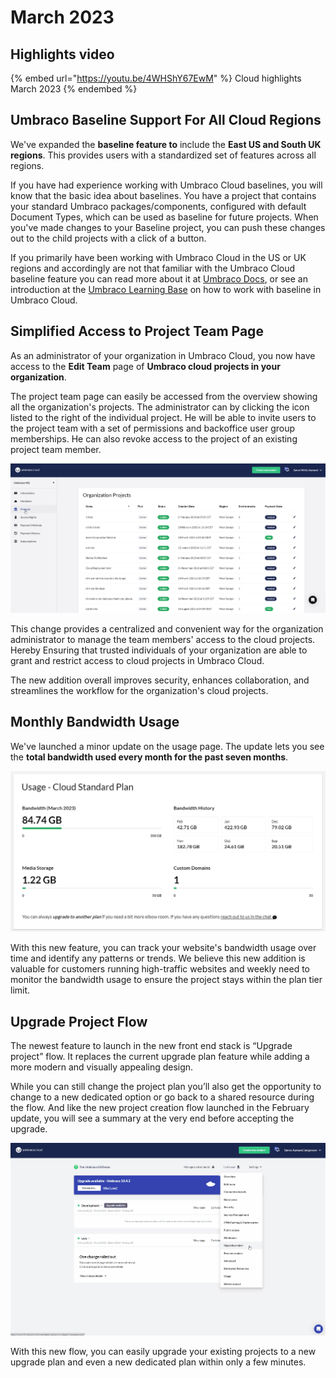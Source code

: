 # March 2023

## Highlights video

{% embed url="https://youtu.be/4WHShY67EwM" %}
Cloud highlights March 2023
{% endembed %}

## Umbraco Baseline Support For All Cloud Regions

We've expanded the **baseline feature to** include the **East US and South UK regions**. This provides users with a standardized set of features across all regions.

If you have had experience working with Umbraco Cloud baselines, you will know that the basic idea about baselines. You have a project that contains your standard Umbraco packages/components, configured with default Document Types, which can be used as baseline for future projects. When you've made changes to your Baseline project, you can push these changes out to the child projects with a click of a button.

If you primarily have been working with Umbraco Cloud in the US or UK regions and accordingly are not that familiar with the Umbraco Cloud baseline feature you can read more about it at [Umbraco Docs](https://docs.umbraco.com/umbraco-cloud/getting-started/baselines), or see an introduction at the [Umbraco Learning Base](https://www.youtube.com/watch?v=Ci1Hm-bH98Y) on how to work with baseline in Umbraco Cloud.

## Simplified Access to Project Team Page

As an administrator of your organization in Umbraco Cloud, you now have access to the **Edit Team** page of **Umbraco cloud projects in your organization**.

The project team page can easily be accessed from the overview showing all the organization's projects. The administrator can by clicking the icon listed to the right of the individual project. He will be able to invite users to the project team with a set of permissions and backoffice user group memberships. He can also revoke access to the project of an existing project team member.

![OrgAdminEditUserPage](../images/OrgAdminEditUserPage.gif)

This change provides a centralized and convenient way for the organization administrator to manage the team members' access to the cloud projects. Hereby Ensuring that trusted individuals of your organization are able to grant and restrict access to cloud projects in Umbraco Cloud.

The new addition overall improves security, enhances collaboration, and streamlines the workflow for the organization's cloud projects.

## Monthly Bandwidth Usage

We've launched a minor update on the usage page. The update lets you see the **total bandwidth used every month for the past seven months**.

![BandwidthHistory](../images/BandwidthHistory.png)

With this new feature, you can track your website's bandwidth usage over time and identify any patterns or trends. We believe this new addition is valuable for customers running high-traffic websites and weekly need to monitor the bandwidth usage to ensure the project stays within the plan tier limit.

## Upgrade Project Flow

The newest feature to launch in the new front end stack is “Upgrade project” flow. It replaces the current upgrade plan feature while adding a more modern and visually appealing design.

While you can still change the project plan you’ll also get the opportunity to change to a new dedicated option or go back to a shared resource during the flow. And like the new project creation flow launched in the February update, you will see a summary at the very end before accepting the upgrade.

![UpgradeProject](../images/UpgradeProject.gif)

With this new flow, you can easily upgrade your existing projects to a new upgrade plan and even a new dedicated plan within only a few minutes.
